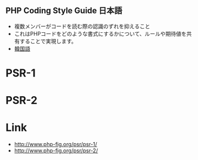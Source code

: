 ## PHP Coding Style Guide 日本語
- 複数メンバーがコードを読む際の認識のずれを抑えること
- これはPHPコードをどのような書式にするかについて、ルールや期待値を共有することで実現します。
- [韓国語](https://github.com/BoomLEE/document/blob/master/readme.md)

# PSR-1



# PSR-2


# Link
- http://www.php-fig.org/psr/psr-1/
- http://www.php-fig.org/psr/psr-2/
